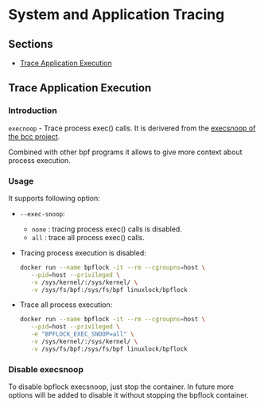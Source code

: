 # System and Application Tracing

## Sections

  - [Trace Application Execution](https://github.com/linux-lock/bpflock/tree/main/docs/system-and-application-tracing.md#trace-application-execution)

## Trace Application Execution

### Introduction

`execnoop` - Trace process exec() calls. It is derivered from the [execsnoop of the bcc
project](https://github.com/iovisor/bcc).

Combined with other bpf programs it allows to give more context about process execution.

### Usage

It supports following option:

 * `--exec-snoop`:
    - `none` : tracing process exec() calls is disabled.
    - `all` : trace all process exec() calls.

* Tracing process execution is disabled:
  ```bash
  docker run --name bpflock -it --rm --cgroupns=host \
     --pid=host --privileged \
     -v /sys/kernel/:/sys/kernel/ \
     -v /sys/fs/bpf:/sys/fs/bpf linuxlock/bpflock
  ```

* Trace all process execution:
  ```bash
  docker run --name bpflock -it --rm --cgroupns=host \
     --pid=host --privileged \
     -e "BPFLOCK_EXEC_SNOOP=all" \
     -v /sys/kernel/:/sys/kernel/ \
     -v /sys/fs/bpf:/sys/fs/bpf linuxlock/bpflock
  ```

### Disable execsnoop

To disable bpflock execsnoop, just stop the container. In future more options will be added to disable it without
stopping the bpflock container.